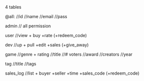 4 tables

@all:
//id
//name
//email
//pass

admin
// all permission

user
//view + buy +rate (+redeem_code)


dev
//up + pull +edit +sales (+give_away)


game
//genre + rating 
//title
//# voters
//award
//creators
//year

tag
//title
//tags

sales_log
//list + buyer +seller +time +sales_code (+redeem_code)
